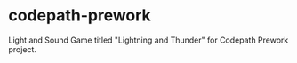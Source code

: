 # codepath-prework
Light and Sound Game titled "Lightning and Thunder" for Codepath Prework project. 
